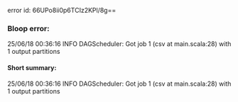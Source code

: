 error id: 66UPo8ii0p6TCIz2KPl/8g==
### Bloop error:

25/06/18 00:36:16 INFO DAGScheduler: Got job 1 (csv at main.scala:28) with 1 output partitions
#### Short summary: 

25/06/18 00:36:16 INFO DAGScheduler: Got job 1 (csv at main.scala:28) with 1 output partitions